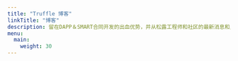 ```yaml
---
title: "Truffle 博客"
linkTitle: "博客"
description: 留在DAPP＆SMART合同开发的出血优势，并从松露工程师和社区的最新消息和见解。 永远不要错过释放或提示!
menu:
  main:
    weight: 30
---
```

